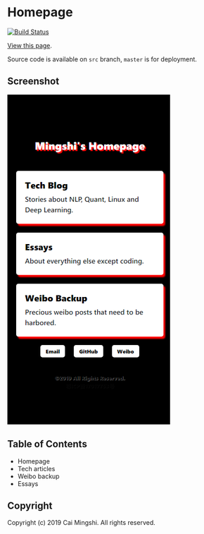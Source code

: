 # Homepage

[![Build Status](https://travis-ci.com/cmsax/cmsax.github.io.svg?branch=master)](https://travis-ci.com/cmsax/cmsax.github.io)

[View this page](https://www.unoiou.com).

Source code is available on `src` branch, `master` is for deployment.

## Screenshot

![screenshot](sc.png)

## Table of Contents

- Homepage
- Tech articles
- Weibo backup
- Essays

## Copyright

Copyright (c) 2019 Cai Mingshi. All rights reserved.


